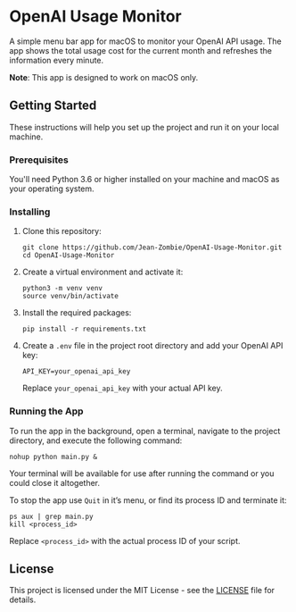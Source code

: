# OpenAI Usage Monitor

A simple menu bar app for macOS to monitor your OpenAI API usage. The app shows the total usage cost for the current month and refreshes the information every minute.

**Note**: This app is designed to work on macOS only.

## Getting Started

These instructions will help you set up the project and run it on your local machine.

### Prerequisites

You'll need Python 3.6 or higher installed on your machine and macOS as your operating system.

### Installing

1. Clone this repository:

   ```
   git clone https://github.com/Jean-Zombie/OpenAI-Usage-Monitor.git
   cd OpenAI-Usage-Monitor
   ```

2. Create a virtual environment and activate it:

   ```
   python3 -m venv venv
   source venv/bin/activate
   ```

3. Install the required packages:

   ```
   pip install -r requirements.txt
   ```

4. Create a `.env` file in the project root directory and add your OpenAI API key:

   ```
   API_KEY=your_openai_api_key
   ```
   Replace `your_openai_api_key` with your actual API key.

### Running the App

To run the app in the background, open a terminal, navigate to the project directory, and execute the following command:

```
nohup python main.py &
```

Your terminal will be available for use after running the command or you could close it altogether.

To stop the app use `Quit` in it’s menu, or find its process ID and terminate it:

```
ps aux | grep main.py
kill <process_id>
```

Replace `<process_id>` with the actual process ID of your script.

## License

This project is licensed under the MIT License - see the [LICENSE](LICENSE) file for details.
